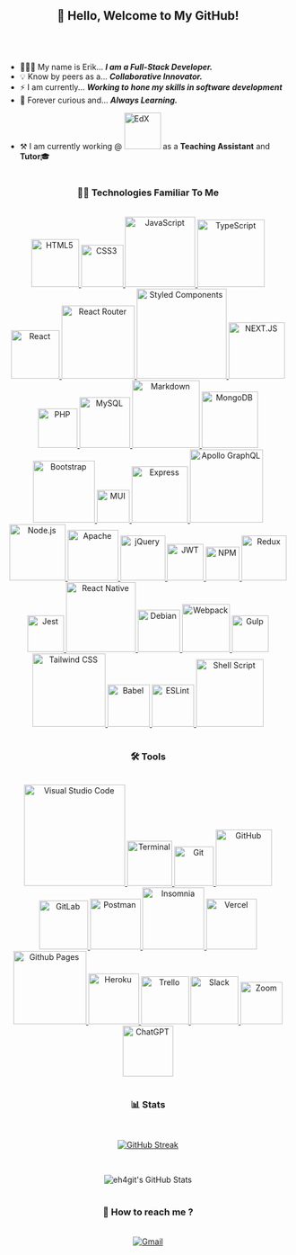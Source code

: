 #

<div align="center">
  <h2>
    👋 Hello, Welcome to My GitHub! 
  </h2>
</div>

#

<br/>

- 👨🏽‍💻 My name is Erik... **_I am a Full-Stack Developer._**
- 💡 Know by peers as a... **_Collaborative Innovator._**
- ⚡ I am currently... **_Working to hone my skills in software development_**
- 📖 Forever curious and... **_Always Learning._**

<!-- <ul style="display:flex;">
  <li>
    ⚒️ I am currently working @&nbsp;

  </li>
  <img alt="EdX" width="65px" src="https://img.shields.io/badge/edX-%2302262B.svg?style=for-the-badge&logo=edX&logoColor=white" />
  <li style="list-style:none;">&nbsp;as a <b>Teaching Assistant</b> and <b>Tutor</b>🎓</li>
</ul> -->

- ⚒️ I am currently working @&nbsp;<img alt="EdX" width="65px" src="https://img.shields.io/badge/edX-%2302262B.svg?style=for-the-badge&logo=edX&logoColor=white" /> as a <b>Teaching Assistant</b> and <b>Tutor</b>🎓

#

<h3 align="center">
  👨‍💻  Technologies Familiar To Me
</h3>

<br/>

<div align="center">
 <a href="https://developer.mozilla.org/en-US/docs/Web/HTML">
  <img alt="HTML5" width="85px" src="https://img.shields.io/badge/HTML5-E34F26?style=for-the-badge&logo=html5&logoColor=white" />
</a>
<a href="https://developer.mozilla.org/en-US/docs/Web/CSS">
  <img alt="CSS3" width="75px" src="https://img.shields.io/badge/CSS3-1572B6?style=for-the-badge&logo=css3&logoColor=white" />
</a>
<a href="https://developer.mozilla.org/en-US/docs/Web/JavaScript">
  <img alt="JavaScript" width="125px" src="https://img.shields.io/badge/JavaScript-F7DF1E?style=for-the-badge&logo=javascript&logoColor=black" />
</a>
<a href="https://www.typescriptlang.org/">
  <img alt="TypeScript" width="120px" src="https://img.shields.io/badge/typescript-%23007ACC.svg?style=for-the-badge&logo=typescript&logoColor=white" />
</a>
<a href="https://reactjs.org/">
  <img alt="React" width="86px" src="https://img.shields.io/badge/React-20232A?style=for-the-badge&logo=react&logoColor=61DAFB" />
</a>
<a href="https://reactrouter.com/">
  <img alt="React Router" width="130px" src="https://img.shields.io/badge/React_Router-CA4245?style=for-the-badge&logo=react-router&logoColor=white">
</a>
<a href="https://styled-components.com/">
  <img alt="Styled Components" width="160px" src="https://img.shields.io/badge/styled--components-DB7093?style=for-the-badge&logo=styled-components&logoColor=white">
</a>
<a href="https://nextjs.org/">
  <img alt="NEXT.JS" width="100px" src="https://img.shields.io/badge/next.js-000000?style=for-the-badge&logo=nextdotjs&logoColor=white"/>
</a>
<a href="https://www.php.net/">
  <img alt="PHP" width="70px" src="https://img.shields.io/badge/PHP-777BB4?style=for-the-badge&logo=php&logoColor=white" />
</a>
<a href="https://www.mysql.com/">
  <img alt="MySQL" width="90px" src="https://img.shields.io/badge/MySQL-00000F?style=for-the-badge&logo=mysql&logoColor=white"/>
</a>
<a href="https://www.markdownguide.org/">
  <img alt="Markdown" width="120px" src="https://img.shields.io/badge/Markdown-000000?style=for-the-badge&logo=markdown&logoColor=white"/>
</a>
<a href="https://www.mongodb.com/">
  <img alt="MongoDB" width="100px" src="https://img.shields.io/badge/MongoDB-%234ea94b.svg?style=for-the-badge&logo=mongodb&logoColor=white"/>
</a>
<a href="https://getbootstrap.com/">
  <img alt="Bootstrap" width="110px" src="https://img.shields.io/badge/bootstrap-%23563D7C.svg?style=for-the-badge&logo=bootstrap&logoColor=white"/>
</a>
<a href="https://mui.com/">
  <img alt="MUI" width="58px" src="https://img.shields.io/badge/MUI-%230081CB.svg?style=for-the-badge&logo=mui&logoColor=white"/>
</a>
<a href="https://expressjs.com/">
  <img alt="Express" width="100px" src="https://img.shields.io/badge/express.js-%23404d59.svg?style=for-the-badge&logo=express&logoColor=%2361DAFB"/>
</a>
<a href="https://www.apollographql.com/">
  <img alt="Apollo GraphQL" width="130px" src="https://img.shields.io/badge/-ApolloGraphQL-311C87?style=for-the-badge&logo=apollo-graphql"/>
</a>
<a href="https://nodejs.org/">
  <img alt="Node.js" width="100px" src="https://img.shields.io/badge/node.js-6DA55F?style=for-the-badge&logo=node.js&logoColor=white"/>
</a>
<a href="https://httpd.apache.org/">
  <img alt="Apache" width="90px" src="https://img.shields.io/badge/apache-%23D42029.svg?style=for-the-badge&logo=apache&logoColor=white"/>
</a>
<a href="https://jquery.com/">
  <img alt="jQuery" width="80px" src="https://img.shields.io/badge/jquery-%230769AD.svg?style=for-the-badge&logo=jquery&logoColor=white"/>
</a>
<a href="https://jwt.io/">
  <img alt="JWT" width="65px" src="https://img.shields.io/badge/JWT-black?style=for-the-badge&logo=JSON%20web%20tokens"/>
</a>
<a href="https://www.npmjs.com/">
  <img alt="NPM" width="60px" src="https://img.shields.io/badge/NPM-%23CB3837.svg?style=for-the-badge&logo=npm&logoColor=white"/>
</a>
<a href="https://redux.js.org/">
  <img alt="Redux" width="80px" src="https://img.shields.io/badge/redux-%23593d88.svg?style=for-the-badge&logo=redux&logoColor=white"/>
</a>
<a href="https://jestjs.io/">
  <img alt="Jest" width="65px" src="https://img.shields.io/badge/-jest-%23C21325?style=for-the-badge&logo=jest&logoColor=white"/>
</a>
<a href="https://reactnative.dev/">
  <img alt="React Native" width="124px" src="https://img.shields.io/badge/react_native-%2320232a.svg?style=for-the-badge&logo=react&logoColor=%2361DAFB"/>
</a>
<a href="https://www.debian.org/">
  <img alt="Debian" width="75px" src="https://img.shields.io/badge/Debian-D70A53?style=for-the-badge&logo=debian&logoColor=white" />
</a>
<a href="https://webpack.js.org/">
  <img alt="Webpack" width="85px" src="https://img.shields.io/badge/webpack-%238DD6F9.svg?style=for-the-badge&logo=webpack&logoColor=black"/>
</a>
<a href="https://gulpjs.com/">
  <img alt="Gulp" width="65px" src="https://img.shields.io/badge/GULP-%23CF4647.svg?style=for-the-badge&logo=gulp&logoColor=white"/>
</a>
<a href="https://tailwindcss.com/">
  <img alt="Tailwind CSS" width="130px" src="https://img.shields.io/badge/tailwindcss-%2338B2AC.svg?style=for-the-badge&logo=tailwind-css&logoColor=white"/>
</a>
<a href="https://babeljs.io/">
  <img alt="Babel" width="75px" src="https://img.shields.io/badge/Babel-F9DC3e?style=for-the-badge&logo=babel&logoColor=black" />
</a>
<a href="https://eslint.org/">
  <img alt="ESLint" width="75px" src="https://img.shields.io/badge/ESLint-4B3263?style=for-the-badge&logo=eslint&logoColor=white" />
</a>
<a href="https://www.gnu.org/software/bash/">
  <img alt="Shell Script" width="120px" src="https://img.shields.io/badge/shell_script-%23121011.svg?style=for-the-badge&logo=gnu-bash&logoColor=white" />
</a>

</div>
 
#

<h3 align="center">
  🛠️ Tools
</h3>

<br/>

<div align="center">
<a href="https://code.visualstudio.com/">
  <img alt="Visual Studio Code" width="180px" src="https://img.shields.io/badge/Visual_Studio_Code-0078D4?style=for-the-badge&logo=visual%20studio%20code&logoColor=white" />
</a>
<a href="https://en.wikipedia.org/wiki/Command-line_interface">
  <img alt="Terminal" width="80px" src="https://img.shields.io/badge/Terminal-100000?style=for-the-badge" />
</a>
<a href="https://git-scm.com/">
  <img alt="Git" width="70px" src="https://img.shields.io/badge/Git-F05032?style=for-the-badge&logo=git&logoColor=white" />
</a>
<a href="https://github.com/">
  <img alt="GitHub" width="100px" src="https://img.shields.io/badge/GitHub-100000?style=for-the-badge&logo=github&logoColor=white" />
</a>
<a href="https://about.gitlab.com/">
  <img alt="GitLab" width="87px" src="https://img.shields.io/badge/gitlab-%23181717.svg?style=for-the-badge&logo=gitlab&logoColor=white" />
</a>
<a href="https://www.postman.com/">
  <img alt="Postman" width="90px" src="https://img.shields.io/badge/Postman-FF6C37?style=for-the-badge&logo=postman&logoColor=white" />
</a>
<a href="https://insomnia.rest/">
  <img alt="Insomnia" width="110px" src="https://img.shields.io/badge/Insomnia-black?style=for-the-badge&logo=insomnia&logoColor=5849BE" />
</a>
<a href="https://vercel.com/">
  <img alt="Vercel" width="90px" src="https://img.shields.io/badge/vercel-%23000000.svg?style=for-the-badge&logo=vercel&logoColor=white" />
</a>
<a href="https://pages.github.com/">
  <img alt="Github Pages" width="130px" src="https://img.shields.io/badge/github%20pages-121013?style=for-the-badge&logo=github&logoColor=white" />
</a>
<a href="https://www.heroku.com/">
  <img alt="Heroku" width="90px" src="https://img.shields.io/badge/heroku-%23430098.svg?style=for-the-badge&logo=heroku&logoColor=white" />
</a>
<a href="https://trello.com/">
  <img alt="Trello" width="85px" src="https://img.shields.io/badge/Trello-%23026AA7.svg?style=for-the-badge&logo=Trello&logoColor=white" />
</a>
<a href="https://slack.com/">
  <img alt="Slack" width="85px" src="https://img.shields.io/badge/Slack-4A154B?style=for-the-badge&logo=slack&logoColor=white" />
</a>
<a href="https://zoom.us/">
  <img alt="Zoom" width="75px" src="https://img.shields.io/badge/Zoom-2D8CFF?style=for-the-badge&logo=zoom&logoColor=white" />
</a>
<a href="https://img.shields.io/badge/chatGPT-74aa9c?style=for-the-badge&logo=openai&logoColor=white">
  <img alt="ChatGPT" width="90px" src="https://img.shields.io/badge/chatGPT-74aa9c?style=for-the-badge&logo=openai&logoColor=white" />
</a>
</div>
        
#

<h3 align="center">
  📊 Stats
</h3>

<br/>

<div align="center">
  
  [![GitHub Streak](https://github-readme-streak-stats.herokuapp.com?user=eh4git&theme=soft-green&hide_border=true&dates=CB984A&currStreakLabel=49C977&currStreakNum=B98A43&sideNums=B98A43)](https://git.io/streak-stats)

<br/>

![eh4git's GitHub Stats](https://github-readme-stats.vercel.app/api?username=eh4git&show_icons=1&theme=gruvbox&count_private=1&hide_border=1&bg_color=222428&text_color=49C977&title_color=b68842&icon_color=84673b)

</div>

#

<h3 align="center">
  💬 How to reach me ?
</h3>

<br/>

<div align="center">
<a href="mailto:ehirsch760@gmail.com">
<img alt="Gmail" src="https://img.shields.io/badge/Gmail-D14836?style=for-the-badge&logo=gmail&logoColor=white" />
</a>

<br/>

</div>

